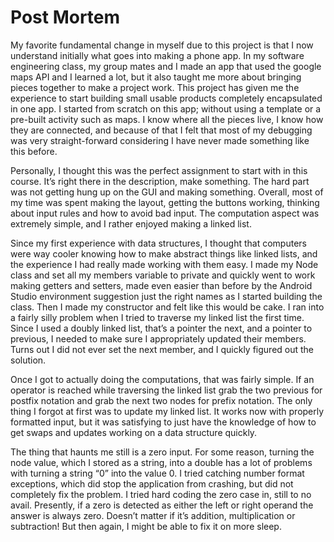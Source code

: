 # Post Mortem
My favorite fundamental change in myself due to this project is that I now understand initially what goes into making a phone app. In my software engineering class, my group mates and I made an app that used the google maps API and I learned a lot, but it also taught me more about bringing pieces together to make a project work. This project has given me the experience to start building small usable products completely encapsulated in one app. I started from scratch on this app; without using a template or a pre-built activity such as maps. I know where all the pieces live, I know how they are connected, and because of that I felt that most of my debugging was very straight-forward considering I have never made something like this before.

Personally, I thought this was the perfect assignment to start with in this course. It’s right there in the description, make something. The hard part was not getting hung up on the GUI and making something. Overall, most of my time was spent making the layout, getting the buttons working, thinking about input rules and how to avoid bad input. The computation aspect was extremely simple, and I rather enjoyed making a linked list. 

Since my first experience with data structures, I thought that computers were way cooler knowing how to make abstract things like linked lists, and the experience I had really made working with them easy. I made my Node class and set all my members variable to private and quickly went to work making getters and setters, made even easier than before by the Android Studio environment suggestion just the right names as I started building the class. Then I made my constructor and felt like this would be cake. I ran into a fairly silly problem when I tried to traverse my linked list the first time. Since I used a doubly linked list, that’s a pointer the next, and a pointer to previous, I needed to make sure I appropriately updated their members. Turns out I did not ever set the next member, and I quickly figured out the solution.

Once I got to actually doing the computations, that was fairly simple. If an operator is reached while traversing the linked list grab the two previous for postfix notation and grab the next two nodes for prefix notation. The only thing I forgot at first was to update my linked list. It works now with properly formatted input, but it was satisfying to just have the knowledge of how to get swaps and updates working on a data structure quickly.

The thing that haunts me still is a zero input. For some reason, turning the node value, which I stored as a string, into a double has a lot of problems with turning a string “0” into the value 0. I tried catching number format exceptions, which did stop the application from crashing, but did not completely fix the problem. I tried hard coding the zero case in, still to no avail. Presently, if a zero is detected as either the left or right operand the answer is always zero. Doesn’t matter if it’s addition, multiplication or subtraction! But then again, I might be able to fix it on more sleep.
